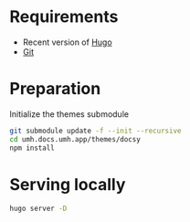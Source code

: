 # Requirements

 - Recent version of [Hugo](https://gohugo.io/getting-started/installing/)
 - [Git](https://git-scm.com/)

# Preparation

Initialize the themes submodule
```bash
git submodule update -f --init --recursive
cd umh.docs.umh.app/themes/docsy
npm install
```

# Serving locally

```bash
hugo server -D
```